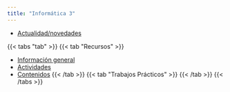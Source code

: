 ```yaml
---
title: "Informática 3"
---
```


- <a href="https://sites.google.com/view/cpem55informatica3tv/actualidad-inform%C3%A1tica" target="_blank">Actualidad/novedades</a>

{{< tabs "tab" >}}
{{< tab "Recursos" >}}
- <a href="https://sites.google.com/view/cpem55informatica3tv/p%C3%A1gina-principal" target="_blank">Información general</a>
- <a href="https://sites.google.com/view/cpem55informatica3tv/actividades" target="_blank">Actividades</a>
- <a href="https://sites.google.com/view/cpem55informatica3tv/contenidos" target="_blank">Contenidos</a>
{{< /tab >}}
{{< tab "Trabajos Prácticos" >}}
{{< /tab >}}
{{< /tabs >}}
